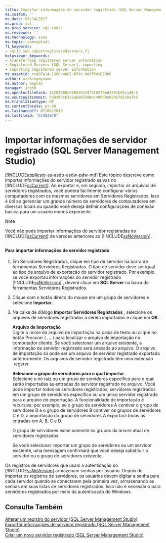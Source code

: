 ```yaml
---
title: Importar informações de servidor registrado (SQL Server Management Studio) | Microsoft Docs
ms.custom: ''
ms.date: 03/14/2017
ms.prod: sql
ms.prod_service: sql-tools
ms.reviewer: ''
ms.technology: ssms
ms.topic: conceptual
f1_keywords:
- sql13.swb.importregisteredservers.f1
helpviewer_keywords:
- transferring registered server information
- Registered Servers [SQL Server], importing
- importing registered server information
ms.assetid: cc497a14-1360-4887-b70c-002f042823b6
author: markingmyname
ms.author: maghan
manager: jroth
ms.openlocfilehash: 44201980e269810a7df516276bd3591bd9ca49c8
ms.sourcegitcommit: 5d839dc63a5abb65508dc498d0a95027d530afb6
ms.translationtype: HT
ms.contentlocale: pt-BR
ms.lasthandoff: 07/09/2019
ms.locfileid: "67683948"
---
```

# <a name="import-registered-server-information-sql-server-management-studio"></a>Importar informações de servidor registrado (SQL Server Management Studio)
[!INCLUDE[appliesto-ss-asdb-asdw-pdw-md](../../includes/appliesto-ss-asdb-asdw-pdw-md.md)]
  Este tópico descreve como importar informações do servidor registrado salvas no [!INCLUDE[ssCurrent](../../includes/sscurrent-md.md)]. Ao exportar e, em seguida, importar os arquivos de servidores registrados, você poderá facilmente configurar vários computadores com os mesmos servidores em Servidores Registrados. Isso é útil ao gerenciar um grande número de servidores de computadores em diversos locais ou quando você deseja definir configurações de conexão básica para um usuário menos experiente.  
  
> [!NOTE]  
>  Você não pode importar informações do servidor registradas no [!INCLUDE[ssCurrent](../../includes/sscurrent-md.md)] de versões anteriores ao [!INCLUDE[ssNoVersion](../../includes/ssnoversion-md.md)].  
  
##  <a name="SSMSProcedure"></a>  
  
#### <a name="to-import-registered-server-information"></a>Para importar informações de servidor registrado  
  
1.  Em Servidores Registrados, clique em tipo de servidor na barra de ferramentas Servidores Registrados. O tipo de servidor deve ser igual ao tipo de arquivo de exportação do servidor registrado. Por exemplo, se você exportou informações do servidor registrado [!INCLUDE[ssNoVersion](../../includes/ssnoversion-md.md)] , deverá clicar em **SQL Server** na barra de ferramentas Servidores Registrados.  
  
2.  Clique com o botão direito do mouse em um grupo de servidores e selecione **Importar**.  
  
3.  Na caixa de diálogo **Importar Servidores Registrados** , selecione os arquivos de servidores registrados a serem importados e clique em **OK**.  
  
     **Arquivo de importação**  
     Digite o nome do arquivo de importação na caixa de texto ou clique no botão Procurar ( **...** ) para localizar o arquivo de importação no computador cliente. Se você selecionar um arquivo existente, a informação de servidor registrado será anexada ao arquivo. O arquivo de importação só pode ser um arquivo de servidor registrado exportado anteriormente. Os arquivos de servidor registrado têm uma extensão .regsrvr.  
  
     **Selecione o grupo de servidores para o qual importar**  
     Selecione o nó raiz ou um grupo de servidores específico para o qual serão importadas as entradas do servidor registrado no arquivo. Você pode importar todos os servidores registrados, servidores registrados em um grupo de servidores específico ou um único servidor registrado para o arquivo de exportação. A funcionalidade de importação é recursiva; por exemplo, se o grupo de servidores A contiver o grupo de servidores B e o grupo de servidores B contiver os grupos de servidores C e D, a importação do grupo de servidores A exportará todas as entradas em A, B, C e D.  
  
     O grupo de servidores exibe somente os grupos da árvore atual de servidores registrados.  
  
     Se você selecionar importar um grupo de servidores ou um servidor existente, uma mensagem confirmará que você deseja substituir o servidor ou o grupo de servidores existente.  
  
 Os registros de servidores que usam a autenticação do [!INCLUDE[ssNoVersion](../../includes/ssnoversion-md.md)] armazenam senhas por usuário. Depois de importar os registros de servidores, os usuários devem digitar a senha para cada servidor quando se conectarem pela primeira vez, armazenando as senhas em suas listas de servidores registrados. Isso não é necessário para servidores registrados por meio da autenticação do Windows.  
  
## <a name="see-also"></a>Consulte Também  
 [Alterar um registro do servidor &#40;SQL Server Management Studio&#41;](../../tools/sql-server-management-studio/change-a-server-s-registration-sql-server-management-studio.md)   
 [Exportar informações de servidor registrado &#40;SQL Server Management Studio&#41;](../../tools/sql-server-management-studio/export-registered-server-information-sql-server-management-studio.md)   
 [Criar um novo servidor registrado &#40;SQL Server Management Studio&#41;](../../tools/sql-server-management-studio/create-a-new-registered-server-sql-server-management-studio.md)  
  
  
